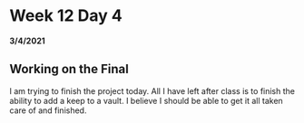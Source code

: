 # Week 12 Day 4
__3/4/2021__

## Working on the Final

I am trying to finish the project today. All I have left after class is to finish the ability to add a keep to a vault. I believe I should be able to get it all taken care of and finished. 